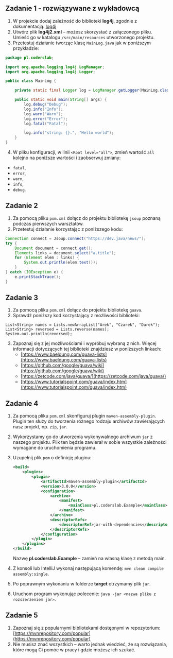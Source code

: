## Zadanie 1 - rozwiązywane z wykładowcą

1. W projekcie dodaj zależność do biblioteki **log4j**,
zgodnie z dokumentacją: [log4j][log4j]
2. Utwórz plik **log4j2.xml** &ndash; możesz skorzystać z załączonego pliku. 
Umieść go w katalogu `/src/main/resources` utworzonego projektu. 
3. Przetestuj działanie tworząc klasę `MainLog.java` jak w poniższym przykładzie:

````java
package pl.coderslab;

import org.apache.logging.log4j.LogManager;
import org.apache.logging.log4j.Logger;

public class MainLog {

    private static final Logger log = LogManager.getLogger(MainLog.class);

    public static void main(String[] args) {
        log.debug("Debug");
        log.info("Info");
        log.warn("Warn");
        log.error("Error");
        log.fatal("Fatal");

        log.info("string: {}.", "Hello world");
    }
}

````
4. W pliku konfiguracji, w linii `<Root level="all">`, zmień wartość `all` kolejno na poniższe wartości i zaobserwuj zmiany:

- `fatal`,
- `error`,
- `warn`,
- `info`,
- `debug`.


[log4j]:http://logging.apache.org/log4j/2.x/maven-artifacts.html#Using_Log4j_in_your_Apache_Maven_build


## Zadanie 2

1. Za pomocą pliku `pom.xml` dołącz do projektu bibliotekę `jsoup` poznaną podczas pierwszych warsztatów.
2. Przetestuj działanie korzystając z poniższego kodu:

````java
Connection connect = Jsoup.connect("https://dev.java/news/");
try {
    Document document = connect.get();
    Elements links = document.select("a.title");
    for (Element elem : links) {
        System.out.println(elem.text());
    }
} catch (IOException e) {
    e.printStackTrace();
}
````


## Zadanie 3

1. Za pomocą pliku `pom.xml` dołącz do projektu bibliotekę `guava`.
2. Sprawdź poniższy kod korzystający z możliwości biblioteki:
````
List<String> names = Lists.newArrayList("Arek", "Czarek", "Darek");
List<String> reversed = Lists.reverse(names);
System.out.println(reversed);
````
3. Zapoznaj się z jej możliwościami i wypróbuj wybraną z nich.
Więcej informacji dotyczących tej biblioteki znajdziesz w poniższych linkach:
    * [https://www.baeldung.com/guava-lists](https://www.baeldung.com/guava-lists)
    * [https://github.com/google/guava/wiki](https://github.com/google/guava/wiki)
    * [https://zetcode.com/java/guava/](https://zetcode.com/java/guava/)
    * [https://www.tutorialspoint.com/guava/index.htm](https://www.tutorialspoint.com/guava/index.htm)



## Zadanie 4

1. Za pomocą pliku `pom.xml` skonfiguruj plugin `maven-assembly-plugin`.  
Plugin ten służy do tworzenia różnego rodzaju archiwów zawierających nasz projekt, np. `zip`, `jar`.
2. Wykorzystamy go do utworzenia wykonywalnego archiwum `jar` z naszego projektu. Plik ten będzie zawierał w sobie wszystkie zależności wymagane do uruchomienia programu.
3. Uzupełnij plik `pom` o definicję pluginu:
    ```xml
    <build>
        <plugins>
            <plugin>
                <artifactId>maven-assembly-plugin</artifactId>
                <version>3.0.0</version>
                <configuration>
                    <archive>
                        <manifest>
                            <mainClass>pl.coderslab.Example</mainClass>
                        </manifest>
                    </archive>
                    <descriptorRefs>
                        <descriptorRef>jar-with-dependencies</descriptorRef>
                    </descriptorRefs>
                </configuration>
            </plugin>
        </plugins>
    </build>
    ```
    Nazwę **pl.coderslab.Example** &ndash; zamień na własną klasę z metodą main.

4. Z konsoli lub IntelliJ wykonaj następującą komendę:
`mvn clean compile assembly:single`.
5. Po poprawnym wykonaniu w folderze **target** otrzymamy plik `jar`.
6. Uruchom program wykonując polecenie: `java -jar <nazwa pliku z rozszerzeniem jar>`.


## Zadanie 5

1. Zapoznaj się z popularnymi bibliotekami dostępnymi w repozytorium:
[https://mvnrepository.com/popular](https://mvnrepository.com/popular)
2. Nie musisz znać wszystkich &ndash; warto jednak wiedzieć, że są rozwiązania, 
które mogą Ci pomóc w pracy i gdzie możesz ich szukać.
